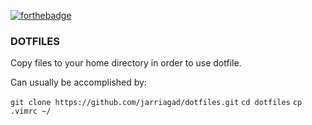 [![forthebadge](https://forthebadge.com/images/badges/built-with-grammas-recipe.svg)](https://forthebadge.com)
### DOTFILES

Copy files to your home directory in order to use dotfile.

Can usually be accomplished by:

`git clone https://github.com/jarriagad/dotfiles.git`
`cd dotfiles`
`cp .vimrc ~/`
